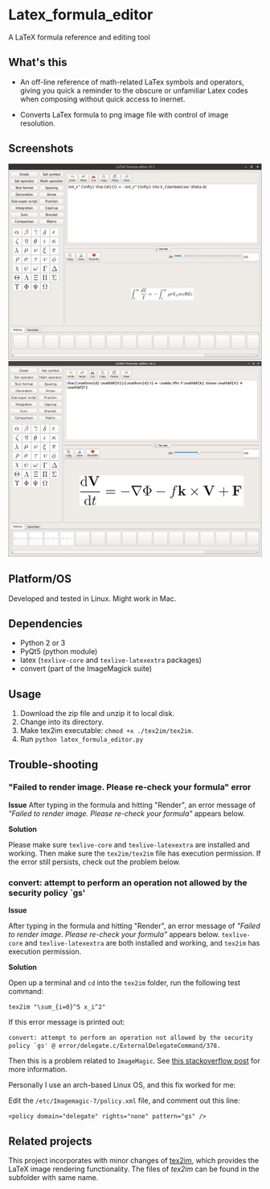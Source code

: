 # Latex_formula_editor

A LaTeX formula reference and editing tool

## What's this

* An off-line reference of math-related LaTex symbols and operators, giving you quick a
reminder to the obscure or unfamiliar Latex codes when composing without quick access to inernet.

* Converts LaTex formula to png image file with control of image resolution.

## Screenshots

![Screenshot 1](https://github.com/Xunius/Latex_formula_editor/blob/master/Screenshot_1.png)
![Screenshot 2](https://github.com/Xunius/Latex_formula_editor/blob/master/Screenshot_2.png)


## Platform/OS

Developed and tested in Linux. Might work in Mac.

## Dependencies

* Python 2 or 3
* PyQt5 (python module)
* latex (`texlive-core` and `texlive-latexextra` packages)
* convert (part of the ImageMagick suite)

## Usage

1. Download the zip file and unzip it to local disk.
2. Change into its directory.
3. Make tex2im executable: `chmod +x ./tex2im/tex2im`.
4. Run `python latex_formula_editor.py`

## Trouble-shooting

### "Failed to render image. Please re-check your formula" error

**Issue**
After typing in the formula and hitting "Render", an error message of
*"Failed to render image. Please re-check your formula"* appears below.

**Solution**

Please make sure `texlive-core` and `texlive-latexextra` are installed and working.
Then make sure the `tex2im/tex2im` file has execution permission.
If the error still persists, check out the problem below.

### convert: attempt to perform an operation not allowed by the security policy `gs'

**Issue**

After typing in the formula and hitting "Render", an error message of
*"Failed to render image. Please re-check your formula"* appears below.
`texlive-core` and `texlive-latexextra` are both installed and working, and
`tex2im` has execution permission.

**Solution**

Open up a terminal and `cd` into the `tex2im` folder, run the following test command:

```
tex2im "\sum_{i=0}^5 x_i^2"
```

If this error message is printed out:

```
convert: attempt to perform an operation not allowed by the security policy `gs' @ error/delegate.c/ExternalDelegateCommand/378.
```

Then this is a problem related to `ImageMagic`. See [this stackoverflow post](https://stackoverflow.com/questions/52998331/imagemagick-security-policy-pdf-blocking-conversion) for more information.

Personally I use an arch-based Linux OS, and this fix worked for me:

Edit the `/etc/Imagemagic-7/policy.xml` file, and comment out this line:

```
<policy domain="delegate" rights="none" pattern="gs" />
```


## Related projects

This project incorporates with minor changes of [tex2im](http://www.nought.de/tex2im.php), which provides the LaTeX image rendering functionality. The files of *tex2im* can be found in the subfolder with same name.


